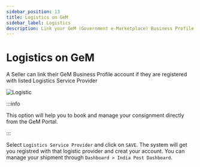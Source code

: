 ```yaml
---
sidebar_position: 13
title: Logistics on GeM
sidebar_label: Logistics
description: Link your GeM (Government e-Marketplace) Business Profile account with Logistic providers on GeM Portal
---
```


# Logistics on GeM
A Seller can link their GeM Business Profile account if they are registered with listed Logistics Service Provider

![Logistic](/img/doc/logistics.jpg)

:::info

This option will help you to book and manage your consignment directly from the GeM Portal.

:::

Select `Logistics Service Provider` and click on `SAVE`. The system will get you registred with that logistic provider and creat your account. You can manage your shipment through `Dashboard > India Post Dashboard`.
